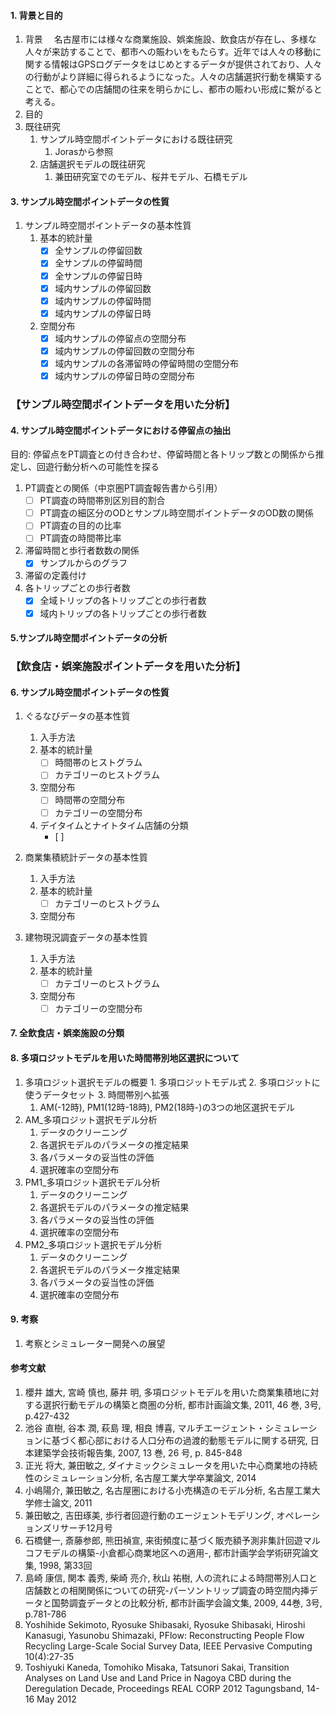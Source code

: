 
#### 1. 背景と目的
  1. 背景
       　名古屋市には様々な商業施設、娯楽施設、飲食店が存在し、多様な人々が来訪することで、都市への賑わいをもたらす。近年では人々の移動に関する情報はGPSログデータをはじめとするデータが提供されており、人々の行動がより詳細に得られるようになった。人々の店舗選択行動を構築することで、都心での店舗間の往来を明らかにし、都市の賑わい形成に繋がると考える。
  2. 目的
  3. 既往研究
     1. サンプル時空間ポイントデータにおける既往研究
        1. Jorasから参照
     1. 店舗選択モデルの既往研究
        1. 兼田研究室でのモデル、桜井モデル、石橋モデル

#### 3. サンプル時空間ポイントデータの性質
  1. サンプル時空間ポイントデータの基本性質
     1. 基本的統計量
        - [x] 全サンプルの停留回数
        - [x] 全サンプルの停留時間
        - [x] 全サンプルの停留日時
        - [x] 域内サンプルの停留回数
        - [x] 域内サンプルの停留時間
        - [x] 域内サンプルの停留日時

     2. 空間分布
        - [x] 域内サンプルの停留点の空間分布
        - [x] 域内サンプルの停留回数の空間分布
        - [x] 域内サンプルの各滞留時の停留時間の空間分布
        - [x] 域内サンプルの停留日時の空間分布

### 【サンプル時空間ポイントデータを用いた分析】

#### 4. サンプル時空間ポイントデータにおける停留点の抽出
目的: 停留点をPT調査との付き合わせ、停留時間と各トリップ数との関係から推定し、回遊行動分析への可能性を探る
  1. PT調査との関係（中京圏PT調査報告書から引用）
     - [ ] PT調査の時間帯別区別目的割合
     - [ ] PT調査の細区分のODとサンプル時空間ポイントデータのOD数の関係
     - [ ] PT調査の目的の比率
     - [ ] PT調査の時間帯比率
  2. 滞留時間と歩行者数数の関係
     - [x] サンプルからのグラフ
  3. 滞留の定義付け
  4. 各トリップごとの歩行者数
     - [x] 全域トリップの各トリップごとの歩行者数
     - [x] 域内トリップの各トリップごとの歩行者数

#### 5.サンプル時空間ポイントデータの分析

### 【飲食店・娯楽施設ポイントデータを用いた分析】

#### 6. サンプル時空間ポイントデータの性質
  1. ぐるなびデータの基本性質
     1. 入手方法
     2. 基本的統計量
        - [ ] 時間帯のヒストグラム
        - [ ] カテゴリーのヒストグラム
     3. 空間分布
        - [ ] 時間帯の空間分布
        - [ ] カテゴリーの空間分布
     4. デイタイムとナイトタイム店舗の分類
        - [ ]
  2. 商業集積統計データの基本性質
     1. 入手方法
     2. 基本的統計量
        - [ ] カテゴリーのヒストグラム
     3. 空間分布

  3. 建物現況調査データの基本性質
     1. 入手方法
     2. 基本的統計量
        - [ ] カテゴリーのヒストグラム
     3. 空間分布
        - [ ] カテゴリーの空間分布

#### 7. 全飲食店・娯楽施設の分類

#### 8. 多項ロジットモデルを用いた時間帯別地区選択について
  1. 多項ロジット選択モデルの概要
    1. 多項ロジットモデル式
    2. 多項ロジットに使うデータセット
    3. 時間帯別へ拡張
       1. AM(-12時), PM1(12時-18時), PM2(18時-)の3つの地区選択モデル
  2. AM_多項ロジット選択モデル分析
     1. データのクリーニング
     2. 各選択モデルのパラメータの推定結果
     3. 各パラメータの妥当性の評価
     4. 選択確率の空間分布
  3. PM1_多項ロジット選択モデル分析
     1. データのクリーニング
     2. 各選択モデルのパラメータの推定結果
     3. 各パラメータの妥当性の評価
     4. 選択確率の空間分布
  4. PM2_多項ロジット選択モデル分析
     1. データのクリーニング
     2. 各選択モデルのパラメータ推定結果
     3. 各パラメータの妥当性の評価
     4. 選択確率の空間分布

#### 9. 考察
  1. 考察とシミュレーター開発への展望


#### 参考文献
1. 櫻井 雄大, 宮崎 慎也, 藤井 明, 多項ロジットモデルを用いた商業集積地に対する選択行動モデルの構築と商圏の分析, 都市計画論文集, 2011, 46 巻, 3号, p.427-432
2. 池谷 直樹, 谷本 潤, 萩島 理, 相良 博喜, マルチエージェント・シミュレーションに基づく都心部における人口分布の過渡的動態モデルに関する研究, 日本建築学会技術報告集, 2007, 13 巻, 26 号, p. 845-848
3. 正光 将大, 兼田敏之, ダイナミックシミュレータを用いた中心商業地の持続性のシミュレーション分析, 名古屋工業大学卒業論文, 2014
4. 小嶋陽介, 兼田敏之, 名古屋圏における小売構造のモデル分析, 名古屋工業大学修士論文, 2011
5. 兼田敏之, 吉田琢美, 歩行者回遊行動のエージェントモデリング, オペレーションズリサーチ12月号
6. 石橋健一, 斎藤参郎, 熊田禎宣, 来街頻度に基づく販売額予測非集計回遊マルコフモデルの構築-小倉都心商業地区への適用-, 都市計画学会学術研究論文集, 1998,  第33回
7. 島崎 康信, 関本 義秀, 柴崎 亮介, 秋山 祐樹, 人の流れによる時間帯別人口と店舗数との相関関係についての研究-パーソントリップ調査の時空間内挿データと国勢調査データとの比較分析, 都市計画学会論文集, 2009, 44巻, 3号, p.781-786
8. Yoshihide Sekimoto, Ryosuke Shibasaki, Ryosuke Shibasaki, Hiroshi  Kanasugi, Yasunobu Shimazaki, PFlow: Reconstructing People Flow Recycling Large-Scale Social Survey Data, IEEE Pervasive Computing 10(4):27-35
9. Toshiyuki Kaneda, Tomohiko Misaka, Tatsunori Sakai, Transition Analyses on Land Use and Land Price in Nagoya CBD during the Deregulation Decade, Proceedings REAL CORP 2012 Tagungsband, 14-16 May 2012
